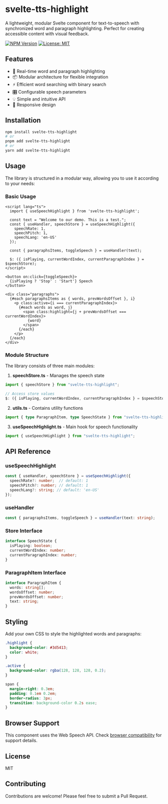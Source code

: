 # svelte-tts-highlight

A lightweight, modular Svelte component for text-to-speech with synchronized word and paragraph highlighting. Perfect for creating accessible content with visual feedback.

[![NPM Version](https://img.shields.io/npm/v/svelte-tts-highlight.svg)](https://www.npmjs.com/package/svelte-tts-highlight)
[![License: MIT](https://img.shields.io/badge/License-MIT-yellow.svg)](https://opensource.org/licenses/MIT)

## Features

- 🎯 Real-time word and paragraph highlighting
- 📦 Modular architecture for flexible integration
- ⚡ Efficient word searching with binary search
- 🎛️ Configurable speech parameters
- 💡 Simple and intuitive API
- 📱 Responsive design

## Installation

```bash
npm install svelte-tts-highlight
# or
pnpm add svelte-tts-highlight
# or
yarn add svelte-tts-highlight
```

## Usage

The library is structured in a modular way, allowing you to use it according to your needs:

### Basic Usage

```svelte
<script lang="ts">
  import { useSpeechHighlight } from 'svelte-tts-highlight';

  const text = "Welcome to our demo. This is a test.";
  const { useHandler, speechStore } = useSpeechHighlight({
    speechRate: 1,
    speechPitch: 1,
    speechLang: 'en-US'
  });

  const { paragraphsItems, toggleSpeech } = useHandler(text);

  $: ({ isPlaying, currentWordIndex, currentParagraphIndex } = $speechStore);
</script>

<button on:click={toggleSpeech}>
  {isPlaying ? 'Stop' : 'Start'} Speech
</button>

<div class="paragraphs">
  {#each paragraphsItems as { words, prevWordsOffset }, i}
    <p class:active={i === currentParagraphIndex}>
      {#each words as word, j}
        <span class:highlight={j + prevWordsOffset === currentWordIndex}>
          {word}
        </span>
      {/each}
    </p>
  {/each}
</div>
```

### Module Structure

The library consists of three main modules:

1. **speechStore.ts** - Manages the speech state

```typescript
import { speechStore } from "svelte-tts-highlight";

// Access store values
$: ({ isPlaying, currentWordIndex, currentParagraphIndex } = $speechStore);
```

2. **utils.ts** - Contains utility functions

```typescript
import { type ParagraphItem, type SpeechState } from "svelte-tts-highlight";
```

3. **useSpeechHighlight.ts** - Main hook for speech functionality

```typescript
import { useSpeechHighlight } from "svelte-tts-highlight";
```

## API Reference

### useSpeechHighlight

```typescript
const { useHandler, speechStore } = useSpeechHighlight({
  speechRate?: number;  // default: 1
  speechPitch?: number; // default: 1
  speechLang?: string; // default: 'en-US'
});
```

### useHandler

```typescript
const { paragraphsItems, toggleSpeech } = useHandler(text: string);
```

### Store Interface

```typescript
interface SpeechState {
  isPlaying: boolean;
  currentWordIndex: number;
  currentParagraphIndex: number;
}
```

### ParagraphItem Interface

```typescript
interface ParagraphItem {
  words: string[];
  wordsOffset: number;
  prevWordsOffset: number;
  text: string;
}
```

## Styling

Add your own CSS to style the highlighted words and paragraphs:

```css
.highlight {
  background-color: #3d5413;
  color: white;
}

.active {
  background-color: rgba(128, 128, 128, 0.2);
}

span {
  margin-right: 0.3em;
  padding: 0.1em 0.2em;
  border-radius: 3px;
  transition: background-color 0.2s ease;
}
```

## Browser Support

This component uses the Web Speech API. Check [browser compatibility](https://caniuse.com/?search=Web%20Speech%20API) for support details.

## License

MIT

## Contributing

Contributions are welcome! Please feel free to submit a Pull Request.
